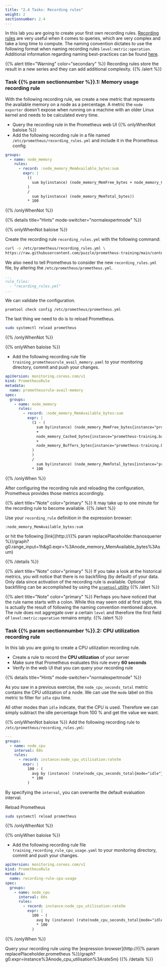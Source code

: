 ```yaml
---
title: "2.4 Tasks: Recording rules"
weight: 2
sectionnumber: 2.4
---
```


In this lab you are going to create your first own recording rules. [Recording rules](https://prometheus.io/docs/prometheus/latest/configuration/recording_rules/) are very useful when it comes to queries, which are very complex and take a long time to compute.
The naming convention dictates to use the following format when naming recording rules `level:metric:operation`. Additional information regarding naming best-practices can be found [here](https://prometheus.io/docs/practices/rules/#naming-and-aggregation).

{{% alert title="Warning" color="secondary" %}}
Recording rules store the result in a new series and they can add additional complexity.
{{% /alert %}}

### Task {{% param sectionnumber %}}.1: Memory usage recording rule

With the following recording rule, we create a new metric that represents the available memory on a node as a percentage. A metric the `node exporter` doesn't expose when running on a machine with an older Linux kernel and needs to be calculated every time.

* Query the recording rule in the Prometheus web UI
{{% onlyWhenNot baloise %}}
* Add the following recording rule in a file named `/etc/prometheus/recording_rules.yml` and include it in the Prometheus config

```yaml
groups:
  - name: node_memory
    rules:
      - record: :node_memory_MemAvailable_bytes:sum
        expr: |
          ((
            sum by(instance) (node_memory_MemFree_bytes + node_memory_Cached_bytes + node_memory_Buffers_bytes)
          )
          /
            sum by(instance) (node_memory_MemTotal_bytes))
          * 100
```
{{% /onlyWhenNot %}}

{{% details title="Hints" mode-switcher="normalexpertmode" %}}

{{% onlyWhenNot baloise %}}

Create the recording rule `recording_rules.yml` with the following command:

```bash
curl -o /etc/prometheus/recording_rules.yml \
https://raw.githubusercontent.com/puzzle/prometheus-training/main/content/en/docs/02/labs/recording_rules.yml
```

We also need to tell Prometheus to consider the new `recording_rules.yml` file, by altering the `/etc/prometheus/prometheus.yml`.

```yaml
...
rule_files:
  - "recording_rules.yml"
...
```

We can validate the configuration.

```bash
promtool check config /etc/prometheus/prometheus.yml
```

The last thing we need to do is to reload Prometheus.

```bash
sudo systemctl reload prometheus
```
{{% /onlyWhenNot %}}

{{% onlyWhen baloise %}}

* Add the following recording rule file `training_prometheusrule_avail_memory.yaml` to your monitoring directory, commit and push your changes.

```yaml
apiVersion: monitoring.coreos.com/v1
kind: PrometheusRule
metadata:
  name: prometheusrule-avail-memory
spec:
  groups:
    - name: node_memory
      rules:
        - record: :node_memory_MemAvailable_bytes:sum
          expr: |
            (1 - (
              sum by(instance) (node_memory_MemFree_bytes{instance="prometheus-training.balgroupit.com:9100"}
              +
              node_memory_Cached_bytes{instance="prometheus-training.balgroupit.com:9100"}
              +
              node_memory_Buffers_bytes{instance="prometheus-training.balgroupit.com:9100"}
            )
            )
            /
              sum by(instance) (node_memory_MemTotal_bytes{instance="prometheus-training.balgroupit.com:9100"}))
            * 100
```
{{% /onlyWhen %}}

After configuring the recording rule and reloading the configuration, Prometheus provides those metrics accordingly.

{{% alert title="Note" color="primary" %}}
It may take up to one minute for the recording rule to become available.
{{% /alert %}}

Use your `recording_rule` definition in the expression browser:

```promql
:node_memory_MemAvailable_bytes:sum
```

or hit the following [link](http://{{% param replacePlaceholder.thanosquerier %}}/graph?g0.range_input=1h&g0.expr=%3Anode_memory_MemAvailable_bytes%3Asum)

{{% /details %}}

{{% alert title="Note" color="primary" %}}
If you take a look at the historical metrics, you will notice that there is no backfilling (by default) of your data. Only data since activation of the recording rule is available. Optional backfilling can be accomplished by using the [`promtool` utility](https://prometheus.io/docs/prometheus/latest/storage/#backfilling-for-recording-rules)
{{% /alert %}}

{{% alert title="Note" color="primary" %}}
Perhaps you have noticed that the rule name starts with a colon. While this may seem odd at first sight, this is actually the result of following the naming convention mentioned above. The rule does not aggregate over a certain `level` and therefore the first field of `level:metric:operation` remains empty.
{{% /alert %}}

### Task {{% param sectionnumber %}}.2: CPU utilization recording rule

In this lab you are going to create a CPU utilization recording rule.

* Create a rule to record the **CPU utilization** of your server
* Make sure that Prometheus evaluates this rule every **60 seconds**
* Verify in the web UI that you can query your recording rule

{{% details title="Hints" mode-switcher="normalexpertmode" %}}

As you saw in a previous exercise, the `node_cpu_seconds_total` metric contains the CPU utilization of a node. We can use the `mode` label on this metric to filter for `idle` cpu time.

All other modes than `idle` indicate, that the CPU is used. Therefore we can simply subtract the idle percentage from 100 % and get the value we want.


{{% onlyWhenNot baloise %}}
Add the following recording rule to `/etc/prometheus/recording_rules.yml`:

```yaml
---
groups:
  - name: node_cpu
    interval: 60s
    rules:
      - record: instance:node_cpu_utilisation:rate5m
        expr: |
          100 - (
            avg by (instance) (rate(node_cpu_seconds_total{mode="idle"}[5m]))
            * 100
          )
```

By specifying the `interval`, you can overwrite the default evaluation interval.

Reload Prometheus

```bash
sudo systemctl reload prometheus
```
{{% /onlyWhenNot %}}

{{% onlyWhen baloise %}}

* Add the following recording rule file `training_recording_rule_cpu_usage.yaml` to your monitoring directory, commit and push your changes.

```yaml
apiVersion: monitoring.coreos.com/v1
kind: PrometheusRule
metadata:
  name: recording-rule-cpu-usage
spec:
  groups:
    - name: node_cpu
      interval: 60s
      rules:
        - record: instance:node_cpu_utilisation:rate5m
          expr: |
            100 - (
              avg by (instance) (rate(node_cpu_seconds_total{mode="idle",instance="prometheus-training.balgroupit.com:9100"}[5m]))
              * 100
            )
```
{{% /onlyWhen %}}

Query your recording rule using the [expression browser](http://{{% param replacePlaceholder.prometheus %}}/graph?g0.expr=instance%3Anode_cpu_utilisation%3Arate5m)
{{% /details %}}
